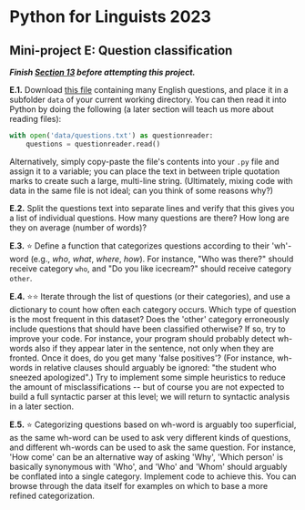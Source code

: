# Python for Linguists 2023

## Mini-project E: Question classification

**_Finish [Section 13](../exercises/13_dictionary_basics.md) before attempting this project._**


**E.1.** Download [this file](../data/questions.txt) containing many English questions, and place it in a subfolder `data` of your current working directory. You can then read it into Python by doing the following (a later section will teach us more about reading files):
```python
with open('data/questions.txt') as questionreader:
    questions = questionreader.read()
```
Alternatively, simply copy-paste the file's contents into your `.py` file and assign it to a variable; you can place the text in between triple quotation marks to create such a large, multi-line string. (Ultimately, mixing code with data in the same file is not ideal; can you think of some reasons why?)

**E.2.** Split the questions text into separate lines and verify that this gives you a list of individual questions. How many questions are there? How long are they on average (number of words)?

**E.3.** ⭐ Define a function that categorizes questions according to their 'wh'-word (e.g., _who_, _what_, _where_, _how_). For instance, "Who was there?" should receive category `who`, and "Do you like icecream?" should receive category `other`.

**E.4.** ⭐⭐ Iterate through the list of questions (or their categories), and use a dictionary to count how often each category occurs. Which type of question is the most frequent in this dataset? Does the 'other' category erroneously include questions that should have been classified otherwise? If so, try to improve your code. For instance, your program should probably detect wh-words also if they appear later in the sentence, not only when they are fronted. Once it does, do you get many 'false positives'? (For instance, wh-words in relative clauses should arguably be ignored: "the student who sneezed apologized".) Try to implement some simple heuristics to reduce the amount of misclassifications -- but of course you are not expected to build a full syntactic parser at this level; we will return to syntactic analysis in a later section.

**E.5.** ⭐ Categorizing questions based on wh-word is arguably too superficial, as the same wh-word can be used to ask very different kinds of questions, and different wh-words can be used to ask the same question. For instance, 'How come' can be an alternative way of asking 'Why', 'Which person' is basically synonymous with 'Who', and 'Who' and 'Whom' should arguably be conflated into a single category. Implement code to achieve this. You can browse through the data itself for examples on which to base a more refined categorization.


